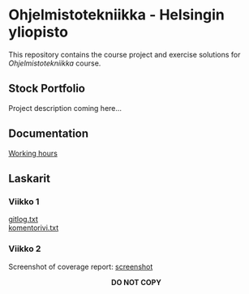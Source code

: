 # Ohjelmistotekniikka - Helsingin yliopisto

This repository contains the course project and exercise solutions for <I>Ohjelmistotekniikka</I> course.

## Stock Portfolio
Project description coming here...

## Documentation
[Working hours](https://github.com/shiftleino/stockPortfolio/blob/main/documentation/tuntikirjanpito.md)

## Laskarit

### Viikko 1
[gitlog.txt](https://github.com/shiftleino/stockPortfolio/blob/main/laskarit/viikko1/gitlog.txt)<br>
[komentorivi.txt](https://github.com/shiftleino/stockPortfolio/blob/main/laskarit/viikko1/komentorivi.txt)

### Viikko 2
Screenshot of coverage report: [screenshot](https://github.com/shiftleino/stockPortfolio/blob/main/laskarit/viikko2/ohte_vko2_kattavuus.png)



<p align="center"><b>DO NOT COPY</b></p>

